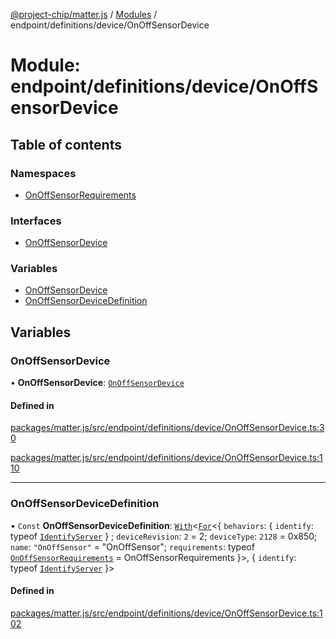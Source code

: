 [@project-chip/matter.js](../README.md) / [Modules](../modules.md) / endpoint/definitions/device/OnOffSensorDevice

# Module: endpoint/definitions/device/OnOffSensorDevice

## Table of contents

### Namespaces

- [OnOffSensorRequirements](endpoint_definitions_device_OnOffSensorDevice.OnOffSensorRequirements.md)

### Interfaces

- [OnOffSensorDevice](../interfaces/endpoint_definitions_device_OnOffSensorDevice.OnOffSensorDevice.md)

### Variables

- [OnOffSensorDevice](endpoint_definitions_device_OnOffSensorDevice.md#onoffsensordevice)
- [OnOffSensorDeviceDefinition](endpoint_definitions_device_OnOffSensorDevice.md#onoffsensordevicedefinition)

## Variables

### OnOffSensorDevice

• **OnOffSensorDevice**: [`OnOffSensorDevice`](../interfaces/endpoint_definitions_device_OnOffSensorDevice.OnOffSensorDevice.md)

#### Defined in

[packages/matter.js/src/endpoint/definitions/device/OnOffSensorDevice.ts:30](https://github.com/project-chip/matter.js/blob/5f71eedebdb9fa54338bde320c311bb359b7455d/packages/matter.js/src/endpoint/definitions/device/OnOffSensorDevice.ts#L30)

[packages/matter.js/src/endpoint/definitions/device/OnOffSensorDevice.ts:110](https://github.com/project-chip/matter.js/blob/5f71eedebdb9fa54338bde320c311bb359b7455d/packages/matter.js/src/endpoint/definitions/device/OnOffSensorDevice.ts#L110)

___

### OnOffSensorDeviceDefinition

• `Const` **OnOffSensorDeviceDefinition**: [`With`](node_export._internal_.md#with)\<[`For`](behavior_cluster_export._internal_.EndpointType.md#for)\<\{ `behaviors`: \{ `identify`: typeof [`IdentifyServer`](behavior_definitions_identify_export.IdentifyServer.md)  } ; `deviceRevision`: ``2`` = 2; `deviceType`: ``2128`` = 0x850; `name`: ``"OnOffSensor"`` = "OnOffSensor"; `requirements`: typeof [`OnOffSensorRequirements`](endpoint_definitions_device_OnOffSensorDevice.OnOffSensorRequirements.md) = OnOffSensorRequirements }\>, \{ `identify`: typeof [`IdentifyServer`](behavior_definitions_identify_export.IdentifyServer.md)  }\>

#### Defined in

[packages/matter.js/src/endpoint/definitions/device/OnOffSensorDevice.ts:102](https://github.com/project-chip/matter.js/blob/5f71eedebdb9fa54338bde320c311bb359b7455d/packages/matter.js/src/endpoint/definitions/device/OnOffSensorDevice.ts#L102)
